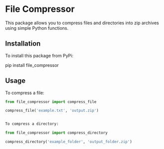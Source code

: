 # File Compressor

This package allows you to compress files and directories into zip archives using simple Python functions.

## Installation

To install this package from PyPi:

pip install file_compressor


## Usage

To compress a file:

```python
from file_compressor import compress_file

compress_file('example.txt', 'output.zip')


To compress a directory:

from file_compressor import compress_directory

compress_directory('example_folder', 'output_folder.zip')
